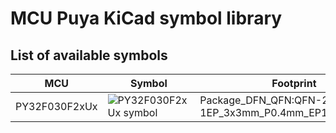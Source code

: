 # MCU Puya KiCad symbol library

## List of available symbols

MCU | Symbol | Footprint
--- | --- | ---
PY32F030F2xUx | ![PY32F030F2xUx symbol](docs/PY32F030F2xUx_symbol.avif) | Package_DFN_QFN:QFN-20-1EP_3x3mm_P0.4mm_EP1.65x1.65mm
